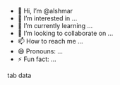 - 👋 Hi, I’m @alshmar
- 👀 I’m interested in ...
- 🌱 I’m currently learning ...
- 💞️ I’m looking to collaborate on ...
- 📫 How to reach me ...
- 😄 Pronouns: ...
- ⚡ Fun fact: ...

<!---
alshmar/alshmar is a ✨ special ✨ repository because its `README.md` (this file) appears on your GitHub profile.
You can click the Preview link to take a look at your changes.
--->
tab data 
